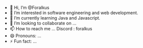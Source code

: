 - 👋 Hi, I’m @Foralkus
- 👀 I’m interested in software engineering and web development.
- 🌱 I’m currently learning Java and Javascript.
- 💞️ I’m looking to collaborate on ...
- 📫 How to reach me ... Discord : foralkus
- 😄 Pronouns: ...
- ⚡ Fun fact: ...

<!---
Foralkus/Foralkus is a ✨ special ✨ repository because its `README.md` (this file) appears on your GitHub profile.
You can click the Preview link to take a look at your changes.
--->
